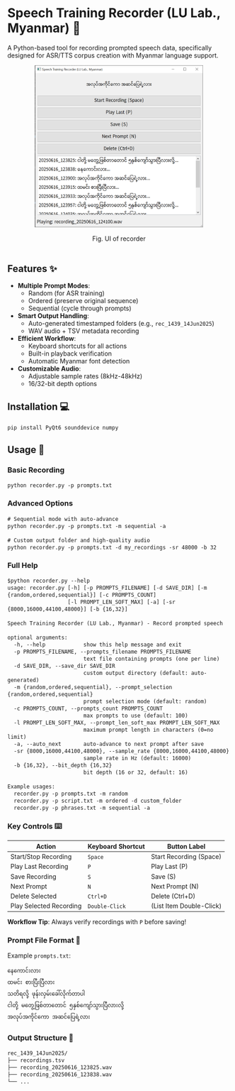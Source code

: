 # Speech Training Recorder (LU Lab., Myanmar) 🎤

A Python-based tool for recording prompted speech data, specifically designed for ASR/TTS corpus creation with Myanmar language support.  

<p align="center">
<img src="https://github.com/ye-kyaw-thu/LU_Lab_Intern3_2025/blob/main/tools/recorder/recorder_UI.png" alt="UI" width="380"/>  
</p>  
<div align="center">
  Fig. UI of recorder  
</div> 

<br />  

## Features ✨

- **Multiple Prompt Modes**: 
  - Random (for ASR training)
  - Ordered (preserve original sequence)
  - Sequential (cycle through prompts)
- **Smart Output Handling**:
  - Auto-generated timestamped folders (e.g., `rec_1439_14Jun2025`)
  - WAV audio + TSV metadata recording
- **Efficient Workflow**:
  - Keyboard shortcuts for all actions
  - Built-in playback verification
  - Automatic Myanmar font detection
- **Customizable Audio**:
  - Adjustable sample rates (8kHz-48kHz)
  - 16/32-bit depth options

## Installation 💻

```bash
pip install PyQt6 sounddevice numpy
```

## Usage 🚀

### Basic Recording

```
python recorder.py -p prompts.txt
```

### Advanced Options

```
# Sequential mode with auto-advance
python recorder.py -p prompts.txt -m sequential -a

# Custom output folder and high-quality audio
python recorder.py -p prompts.txt -d my_recordings -sr 48000 -b 32
```

### Full Help

```
$python recorder.py --help
usage: recorder.py [-h] [-p PROMPTS_FILENAME] [-d SAVE_DIR] [-m {random,ordered,sequential}] [-c PROMPTS_COUNT]
                   [-l PROMPT_LEN_SOFT_MAX] [-a] [-sr {8000,16000,44100,48000}] [-b {16,32}]

Speech Training Recorder (LU Lab., Myanmar) - Record prompted speech

optional arguments:
  -h, --help            show this help message and exit
  -p PROMPTS_FILENAME, --prompts_filename PROMPTS_FILENAME
                        text file containing prompts (one per line)
  -d SAVE_DIR, --save_dir SAVE_DIR
                        custom output directory (default: auto-generated)
  -m {random,ordered,sequential}, --prompt_selection {random,ordered,sequential}
                        prompt selection mode (default: random)
  -c PROMPTS_COUNT, --prompts_count PROMPTS_COUNT
                        max prompts to use (default: 100)
  -l PROMPT_LEN_SOFT_MAX, --prompt_len_soft_max PROMPT_LEN_SOFT_MAX
                        maximum prompt length in characters (0=no limit)
  -a, --auto_next       auto-advance to next prompt after save
  -sr {8000,16000,44100,48000}, --sample_rate {8000,16000,44100,48000}
                        sample rate in Hz (default: 16000)
  -b {16,32}, --bit_depth {16,32}
                        bit depth (16 or 32, default: 16)

Example usages:
  recorder.py -p prompts.txt -m random
  recorder.py -p script.txt -m ordered -d custom_folder
  recorder.py -p phrases.txt -m sequential -a

```

### Key Controls ⌨️  

| Action                  | Keyboard Shortcut | Button Label              |
|-------------------------|-------------------|---------------------------|
| Start/Stop Recording    | `Space`           | Start Recording (Space)   |
| Play Last Recording     | `P`               | Play Last (P)             |
| Save Recording          | `S`               | Save (S)                  |
| Next Prompt             | `N`               | Next Prompt (N)           |
| Delete Selected         | `Ctrl+D`          | Delete (Ctrl+D)           |
| Play Selected Recording | `Double-Click`    | (List Item Double-Click)  |

**Workflow Tip**: Always verify recordings with `P` before saving!  
### Prompt File Format 📝  

Example ```prompts.txt```: 

```
နေကောင်းလား
ထမင်း စားပြီးပြီလား
သတိရလို့ ဖုန်းလှမ်းခေါ်လိုက်တာပါ
ငါတို့ မတွေ့ဖြစ်တာတောင် ၅နှစ်ကျော်သွားပြီလားလို့
အလုပ်အကိုင်ကော အဆင်ပြေရဲ့လား
```

### Output Structure 📂  

```
rec_1439_14Jun2025/
├── recordings.tsv
├── recording_20250616_123825.wav
├── recording_20250616_123838.wav
└── ...
```

